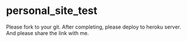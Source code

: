# personal_site_test

Please fork to your git.
After completing, please deploy to heroku server.
And please share the link with me.
